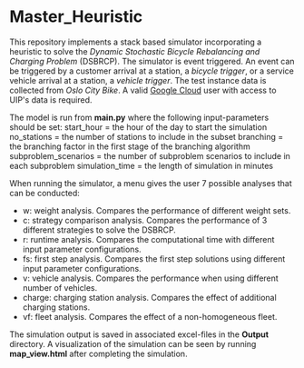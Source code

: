 # Master_Heuristic

This repository implements a stack based simulator incorporating a heuristic to solve the
*Dynamic Stochastic Bicycle Rebalancing and Charging Problem* (DSBRCP). The simulator is event triggered. An event can
be triggered by a customer arrival at a station, a *bicycle trigger*, or a service vehicle arrival at a station,
a *vehicle trigger*. The test instance data is collected from *Oslo City Bike*. A valid [Google Cloud]
user with access to UIP's data is required.

The model is run from **main.py** where the following input-parameters should be set:
start_hour = the hour of the day to start the simulation
no_stations = the number of stations to include in the subset
branching = the branching factor in the first stage of the branching algorithm
subproblem_scenarios = the number of subproblem scenarios to include in each subproblem
simulation_time = the length of simulation in minutes

When running the simulator, a menu gives the user 7 possible analyses that can be conducted:
- w: weight analysis. Compares the performance of different weight sets.
- c: strategy comparison analysis. Compares the performance of 3 different strategies to solve the DSBRCP.
- r: runtime analysis. Compares the computational time with different input parameter configurations.
- fs: first step analysis. Compares the first step solutions using different input parameter configurations.
- v: vehicle analysis. Compares the performance when using different number of vehicles.
- charge: charging station analysis. Compares the effect of additional charging stations.
- vf: fleet analysis. Compares the effect of a non-homogeneous fleet.

The simulation output is saved in associated excel-files in the **Output** directory. A visualization of the simulation
can be seen by running **map_view.html** after completing the simulation.

[Google Cloud]: <https://cloud.google.com/bigquery>